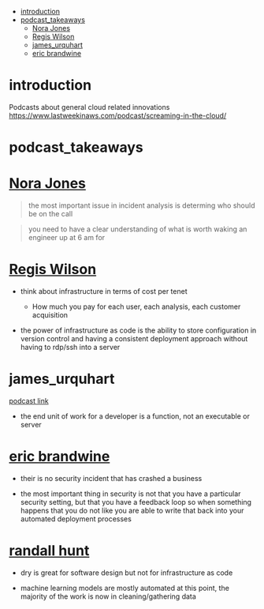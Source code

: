 - [introduction](#introduction)
- [podcast_takeaways](#podcast_takeaways)
  - [Nora Jones](#nora-jones)
  - [Regis Wilson](#regis-wilson)
  - [james_urquhart](#james_urquhart)
  - [eric brandwine](#eric-brandwine)
# introduction
Podcasts about general cloud related innovations
https://www.lastweekinaws.com/podcast/screaming-in-the-cloud/

# podcast_takeaways

# [Nora Jones](https://www.lastweekinaws.com/podcast/screaming-in-the-cloud/a-chaos-engineering-jeli-sandwich-with-nora-jones/)

> the most important issue in incident analysis is determing who should be on the call


> you need to have a clear understanding of what is worth waking an engineer up at 6 am for


# [Regis Wilson](https://www.lastweekinaws.com/podcast/screaming-in-the-cloud/reconnecting-with-an-old-boss-with-regis-wilson/)
- think about infrastructure in terms of cost per tenet 
  - How much you pay for each user, each analysis, each customer acquisition
  
- the power of infrastructure as code is the ability to store configuration in version control and having a consistent deployment approach without having to rdp/ssh into a server


# james_urquhart
[podcast link](https://www.lastweekinaws.com/podcast/screaming-in-the-cloud/flow-architectures-the-future-of-streaming-data-with-james-urquhart/)

- the end unit of work for a developer is a function, not an executable or server

# [eric brandwine](https://www.lastweekinaws.com/podcast/screaming-in-the-cloud/the-darth-vader-of-aws-with-eric-brandwine/)

- their is no security incident that has crashed a business

- the most important thing in security is not that you have a particular security setting, but that you have a feedback loop so when something happens that you do not like you are able to write that back into your automated deployment processes




# [randall hunt](https://www.lastweekinaws.com/podcast/screaming-in-the-cloud/making-machine-learning-invisible-with-randall-hunt/)

- dry is great for software design but not for infrastructure as code

- machine learning models are mostly automated at this point, the majority of the work is now in cleaning/gathering data
